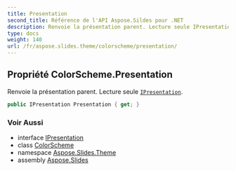 ```yaml
---
title: Presentation
second_title: Référence de l'API Aspose.Sildes pour .NET
description: Renvoie la présentation parent. Lecture seule IPresentationaspose.slides/ipresentation.
type: docs
weight: 140
url: /fr/aspose.slides.theme/colorscheme/presentation/
---
```


## Propriété ColorScheme.Presentation

Renvoie la présentation parent. Lecture seule [`IPresentation`](../../../aspose.slides/ipresentation).

```csharp
public IPresentation Presentation { get; }
```

### Voir Aussi

* interface [IPresentation](../../../aspose.slides/ipresentation)
* class [ColorScheme](../../colorscheme)
* namespace [Aspose.Slides.Theme](../../colorscheme)
* assembly [Aspose.Slides](../../../)

<!-- DO NOT EDIT: généré par xmldocmd pour Aspose.Slides.dll -->